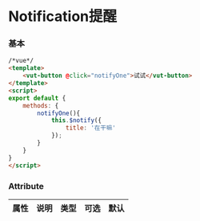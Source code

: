 # Notification提醒

### 基本
```html
/*vue*/
<template>
    <vut-button @click="notifyOne">试试</vut-button>
</template>
<script>
export default {
    methods: {
        notifyOne(){
            this.$notify({
                title: '在干嘛'
            });
        }
    }
}
</script>
```

### Attribute

属性|说明|类型|可选|默认
---|-----|----|-----|-----
